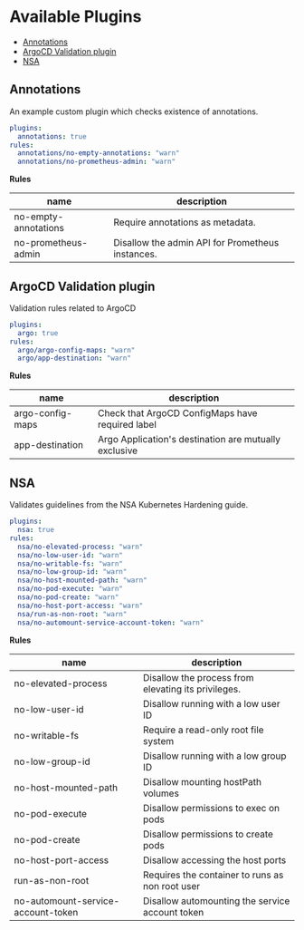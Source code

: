 <!-- This file is generated by npm run build-docs - do not modify --> 

# Available Plugins

- [Annotations](#annotations) 
- [ArgoCD Validation plugin](#argocd-validation-plugin) 
- [NSA](#nsa) 


## Annotations

An example custom plugin which checks existence of annotations.

```yaml
plugins:
  annotations: true
rules:
  annotations/no-empty-annotations: "warn"
  annotations/no-prometheus-admin: "warn"
```

**Rules**

| name   | description |
|--------|---|
| no-empty-annotations | Require annotations as metadata. |
| no-prometheus-admin | Disallow the admin API for Prometheus instances. |


## ArgoCD Validation plugin

Validation rules related to ArgoCD

```yaml
plugins:
  argo: true
rules:
  argo/argo-config-maps: "warn"
  argo/app-destination: "warn"
```

**Rules**

| name   | description |
|--------|---|
| argo-config-maps | Check that ArgoCD ConfigMaps have required label |
| app-destination | Argo Application&#39;s destination are mutually exclusive |


## NSA

Validates guidelines from the NSA Kubernetes Hardening guide.

```yaml
plugins:
  nsa: true
rules:
  nsa/no-elevated-process: "warn"
  nsa/no-low-user-id: "warn"
  nsa/no-writable-fs: "warn"
  nsa/no-low-group-id: "warn"
  nsa/no-host-mounted-path: "warn"
  nsa/no-pod-execute: "warn"
  nsa/no-pod-create: "warn"
  nsa/no-host-port-access: "warn"
  nsa/run-as-non-root: "warn"
  nsa/no-automount-service-account-token: "warn"
```

**Rules**

| name   | description |
|--------|---|
| no-elevated-process | Disallow the process from elevating its privileges. |
| no-low-user-id | Disallow running with a low user ID |
| no-writable-fs | Require a read-only root file system |
| no-low-group-id | Disallow running with a low group ID |
| no-host-mounted-path | Disallow mounting hostPath volumes |
| no-pod-execute | Disallow permissions to exec on pods |
| no-pod-create | Disallow permissions to create pods |
| no-host-port-access | Disallow accessing the host ports |
| run-as-non-root | Requires the container to runs as non root user |
| no-automount-service-account-token | Disallow automounting the service account token |

